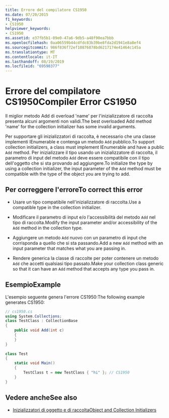 ```yaml
---
title: Errore del compilatore CS1950
ms.date: 07/20/2015
f1_keywords:
- CS1950
helpviewer_keywords:
- CS1950
ms.assetid: e37fb5b1-09e0-47a6-9db5-a48f90ea7bbb
ms.openlocfilehash: 0aa06559b44cdfdc83b39be8fda2d1941e8a8ef4
ms.sourcegitcommit: 986f836f72ef10876878bd6217174e41464c145a
ms.translationtype: MT
ms.contentlocale: it-IT
ms.lasthandoff: 08/19/2019
ms.locfileid: "69598377"
---
```

# <a name="compiler-error-cs1950"></a><span data-ttu-id="01ca5-102">Errore del compilatore CS1950</span><span class="sxs-lookup"><span data-stu-id="01ca5-102">Compiler Error CS1950</span></span>
<span data-ttu-id="01ca5-103">Il miglior metodo Add di overload 'name' per l'inizializzatore di raccolta presenta alcuni argomenti non validi.</span><span class="sxs-lookup"><span data-stu-id="01ca5-103">The best overloaded Add method 'name' for the collection initializer has some invalid arguments.</span></span>  
  
 <span data-ttu-id="01ca5-104">Per supportare gli inizializzatori di raccolta, è necessario che una classe implementi IEnumerable e contenga un metodo `Add` pubblico.</span><span class="sxs-lookup"><span data-stu-id="01ca5-104">To support collection initializers, a class must implement IEnumerable and have a public `Add` method.</span></span> <span data-ttu-id="01ca5-105">Per inizializzare il tipo usando un inizializzatore di raccolta, il parametro di input del metodo `Add` deve essere compatibile con il tipo dell'oggetto che si sta provando ad aggiungere.</span><span class="sxs-lookup"><span data-stu-id="01ca5-105">To initialize the type by using a collection initializer, the input parameter of the `Add` method must be compatible with the type of the object you are trying to add.</span></span>  
  
## <a name="to-correct-this-error"></a><span data-ttu-id="01ca5-106">Per correggere l'errore</span><span class="sxs-lookup"><span data-stu-id="01ca5-106">To correct this error</span></span>  
  
- <span data-ttu-id="01ca5-107">Usare un tipo compatibile nell'inizializzatore di raccolta.</span><span class="sxs-lookup"><span data-stu-id="01ca5-107">Use a compatible type in the collection initializer.</span></span>  
  
- <span data-ttu-id="01ca5-108">Modificare il parametro di input e/o l'accessibilità del metodo `Add` nel tipo di raccolta.</span><span class="sxs-lookup"><span data-stu-id="01ca5-108">Modify the input parameter and/or accessibility of the `Add` method in the collection type.</span></span>  
  
- <span data-ttu-id="01ca5-109">Aggiungere un metodo `Add` nuovo con un parametro di input che corrisponda a quello che si sta passando.</span><span class="sxs-lookup"><span data-stu-id="01ca5-109">Add a new `Add` method with an input parameter that matches what you are passing in.</span></span>  
  
- <span data-ttu-id="01ca5-110">Rendere generica la classe di raccolte per poter contenere un metodo `Add` che accetti qualsiasi tipo passato.</span><span class="sxs-lookup"><span data-stu-id="01ca5-110">Make your collection class generic so that it can have an `Add` method that accepts any type you pass in.</span></span>  
  
## <a name="example"></a><span data-ttu-id="01ca5-111">Esempio</span><span class="sxs-lookup"><span data-stu-id="01ca5-111">Example</span></span>  
 <span data-ttu-id="01ca5-112">L'esempio seguente genera l'errore CS1950:</span><span class="sxs-lookup"><span data-stu-id="01ca5-112">The following example generates CS1950:</span></span>  
  
```csharp  
// cs1950.cs  
using System.Collections;  
class TestClass : CollectionBase  
{  
    public void Add(int c)  
    {  
    }  
}  
  
class Test  
{  
    static void Main()  
    {  
        TestClass t = new TestClass { "hi" }; // CS1950  
    }  
}  
```  
  
## <a name="see-also"></a><span data-ttu-id="01ca5-113">Vedere anche</span><span class="sxs-lookup"><span data-stu-id="01ca5-113">See also</span></span>

- [<span data-ttu-id="01ca5-114">Inizializzatori di oggetto e di raccolta</span><span class="sxs-lookup"><span data-stu-id="01ca5-114">Object and Collection Initializers</span></span>](../programming-guide/classes-and-structs/object-and-collection-initializers.md)
